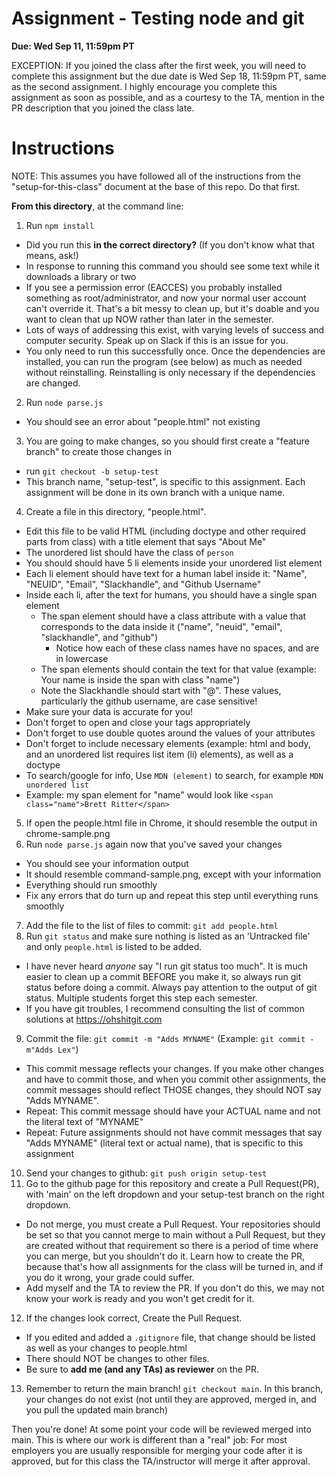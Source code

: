 # Assignment - Testing node and git

**Due: Wed Sep 11, 11:59pm PT** 

EXCEPTION: If you joined the class after the first week, you will need to complete this assignment but the due date is Wed Sep 18, 11:59pm PT, same as the second assignment.  I highly encourage you complete this assignment as soon as possible, and as a courtesy to the TA, mention in the PR description that you joined the class late.

# Instructions

NOTE: This assumes you have followed all of the instructions from the "setup-for-this-class" document at the base of this repo.  Do that first.

**From this directory**, at the command line:

1. Run `npm install`
  * Did you run this **in the correct directory?** (If you don't know what that means, ask!)
  * In response to running this command you should see some text while it downloads a library or two
  * If you see a permission error (EACCES) you probably installed something as root/administrator, and now your normal user account can't override it. That's a bit messy to clean up, but it's doable and you want to clean that up NOW rather than later in the semester.
  * Lots of ways of addressing this exist, with varying levels of success and computer security.  Speak up on Slack if this is an issue for you.
  * You only need to run this successfully once.  Once the dependencies are installed, you can run the program (see below) as much as needed without reinstalling.  Reinstalling is only necessary if the dependencies are changed.
2. Run `node parse.js`  
  * You should see an error about "people.html" not existing
3. You are going to make changes, so you should first create a "feature branch" to create those changes in
  * run `git checkout -b setup-test`
  * This branch name, "setup-test", is specific to this assignment.  Each assignment will be done in its own branch with a unique name.
4. Create a file in this directory, "people.html".  
  * Edit this file to be valid HTML (including doctype and other required parts from class) with a title element that says "About Me"
  * The unordered list should have the class of `person`
  * You should should have 5 li elements inside your unordered list element
  * Each li element should have text for a human label inside it: "Name", "NEUID", "Email", "Slackhandle", and "Github Username"
  * Inside each li, after the text for humans, you should have a single span element
    * The span element should have a class attribute with a value that corresponds to the data inside it ("name", "neuid", "email", "slackhandle", and "github")
      - Notice how each of these class names have no spaces, and are in lowercase
    * The span elements should contain the text for that value (example: Your name is inside the span with class "name")
    * Note the Slackhandle should start with "@".  These values, particularly the github username, are case sensitive!
  * Make sure your data is accurate for you!
  * Don't forget to open and close your tags appropriately
  * Don't forget to use double quotes around the values of your attributes
  * Don't forget to include necessary elements (example: html and body, and an unordered list requires list item (li) elements), as well as a doctype
  * To search/google for info, Use `MDN (element)` to search, for example `MDN unordered list` 
  * Example: my span element for "name" would look like `<span class="name">Brett Ritter</span>`
5. If open the people.html file in Chrome, it should resemble the output in chrome-sample.png
6. Run `node parse.js` again now that you've saved your changes
  * You should see your information output
  * It should resemble command-sample.png, except with your information
  * Everything should run smoothly
  * Fix any errors that do turn up and repeat this step until everything runs smoothly
7. Add the file to the list of files to commit: `git add people.html`
8. Run `git status` and make sure nothing is listed as an 'Untracked file' and only `people.html` is listed to be added.
  * I have never heard *anyone* say "I run git status too much".  It is much easier to clean up a commit BEFORE you make it, so always run git status before doing a commit.  Always pay attention to the output of git status.  Multiple students forget this step each semester.
  * If you have git troubles, I recommend consulting the list of common solutions at https://ohshitgit.com
9. Commit the file: `git commit -m "Adds MYNAME"` (Example: `git commit -m"Adds Lex"`)
  * This commit message reflects your changes.  If you make other changes and have to commit those, and when you commit other assignments, the commit messages should reflect THOSE changes, they should NOT say "Adds MYNAME".
  * Repeat: This commit message should have your ACTUAL name and not the literal text of "MYNAME"
  * Repeat: Future assignments should not have commit messages that say "Adds MYNAME" (literal text or actual name), that is specific to this assignment
10. Send your changes to github: `git push origin setup-test` 
11. Go to the github page for this repository and create a Pull Request(PR), with 'main' on the left dropdown and your setup-test branch on the right dropdown.
  * Do not merge, you must create a Pull Request.  Your repositories should be set so that you cannot merge to main without a Pull Request, but they are created without that requirement so there is a period of time where you can merge, but you shouldn't do it.  Learn how to create the PR, because that's how all assignments for the class will be turned in, and if you do it wrong, your grade could suffer.
  * Add myself and the TA to review the PR.  If you don't do this, we may not know your work is ready and you won't get credit for it.
12. If the changes look correct, Create the Pull Request.
  * If you edited and added a `.gitignore` file, that change should be listed as well as your changes to people.html
  * There should NOT be changes to other files.
  * Be sure to **add me (and any TAs) as reviewer** on the PR.
13. Remember to return the main branch!  `git checkout main`.  In this branch, your changes do not exist (not until they are approved, merged in, and you pull the updated main branch)

Then you're done! At some point your code will be reviewed merged into main. This is where our work is different than a "real" job: For most employers you are usually responsible for merging your code after it is approved, but for this class the TA/instructor will merge it after approval.

